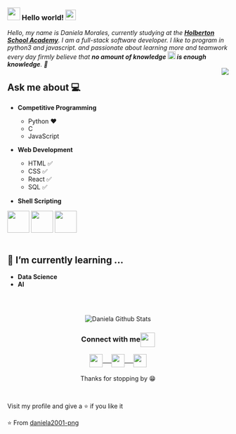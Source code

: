 ### <img src="https://github.com/rajput2107/rajput2107/blob/master/Assets/Hi.gif" width="29px"> Hello world!&nbsp;<img src="https://github.com/rajput2107/rajput2107/blob/master/Assets/Earth.gif" width="24px">
<em>Hello, my name is Daniela Morales, currently studying at the <a href="https://www.holbertonschool.com/"><b>Holberton School Academy</b></a>. I am a full-stack software developer. I like to program in python3 and javascript. and passionate about learning more and teamwork every day firmly believe that **no amount of knowledge <img src="https://github.com/rajput2107/rajput2107/blob/master/Assets/Rocket.gif" height="18px"> is enough knowledge**. 🧠</em>
 <br/>
<img align="right" src="https://media.giphy.com/media/fAnzw6YK33jMwzp5wp/giphy.gif"/>

## Ask me about :computer: 
- **Competitive Programming**
	- Python ❤️
	- C 
	- JavaScript



- **Web Development**
	- HTML :white_check_mark:
	- CSS :white_check_mark:
	- React :white_check_mark:
	- SQL :white_check_mark:
- **Shell Scripting**


<code><a href="https://www.python.org/" target="_blank"><img height="50" src="https://www.vectorlogo.zone/logos/python/python-ar21.svg"></a></code>
<code><a href="https://reactjs.org/" target="_blank"><img height="50" src="https://www.vectorlogo.zone/logos/reactjs/reactjs-ar21.svg"></a></code>
<code><a href="https://www.javascript.com/" target="_blank"><img height="50" src="https://www.vectorlogo.zone/logos/javascript/javascript-horizontal.svg"></a></code>
<br/><br/>

## 🌱 I’m currently learning ...
- **Data Science**
- **AI**
<br/>
  <br/>
<p align="center">
<img align="center" src="https://github-readme-stats.vercel.app/api?username=daniela2001-png&&show_icons=true&theme=radical" alt="Daniela Github Stats">
</p>  

<div align="center">
  <h3 align="center">Connect with me<img align="center" src="https://github.com/rajput2107/rajput2107/blob/master/Assets/Handshake.gif" height="33px" /></h3> 
</div>
<p align="center">
 <a href="https://www.linkedin.com/in/daniela-morales-89049b199/" target="blank">
  <img align="center" width="30px" src="https://www.vectorlogo.zone/logos/linkedin/linkedin-icon.svg" /> &nbsp; &nbsp;
 </a>
 <a href="https://www.instagram.com/yeimy_mb.10/" target="blank">
  <img align="center" width="30px" src="https://www.vectorlogo.zone/logos/instagram/instagram-icon.svg" /> &nbsp; &nbsp;
 </a>
 <a href="https://twitter.com/Daniela10716033" target="blank">
  <img align="center" width="30px" src="https://www.vectorlogo.zone/logos/twitter/twitter-official.svg" /> 
 </a>
  <br/>
 <br/>
  Thanks for stopping by 😁<br/>
</p>
<br/>
<p>

Visit my profile and give a ⭐️ if you like it</p>

⭐️ From [daniela2001-png](https://github.com/daniela2001-png)           

  
<!--
**daniela2001-png/daniela2001-png** is a ✨ _special_ ✨ repository because its `README.md` (this file) appears on your GitHub profile.

Here are some ideas to get you started:

- 🔭 I’m currently working on ...
- 🌱 I’m currently learning ...
- 👯 I’m looking to collaborate on ...
- 🤔 I’m looking for help with ...
- 💬 Ask me about ...
- 📫 How to reach me: ...
- 😄 Pronouns: ...
- ⚡ Fun fact: ...
-->

